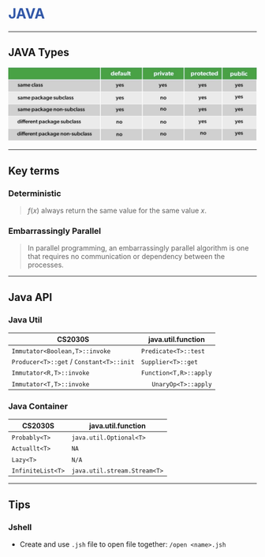 # <font style="color:#3258a8">JAVA</font>
---
## JAVA Types
![700](../Attachment/JavaTypes.png)

---

## Key terms
### Deterministic
>$f(x)$ always return the same value for the same value $x$.

### Embarrassingly Parallel
>In parallel programming, an embarrassingly parallel algorithm is one that requires no communication or dependency between the processes.

---
## Java API
### Java Util
| CS2030S                                  | java.util.function     |
| ---------------------------------------- | ---------------------- |
| `Immutator<Boolean,T>::invoke`           | `Predicate<T>::test`   |
| `Producer<T>::get` / `Constant<T>::init` | `Supplier<T>::get`     |
| `Immutator<R,T>::invoke`                 | `Function<T,R>::apply` |
| `Immutator<T,T>::invoke`                 | `   UnaryOp<T>::apply`

### Java Container
| CS2030S           | java.util.function           |
| ----------------- | ---------------------------- |
| `Probably<T>`     | `java.util.Optional<T>`      |
| `Actuallt<T>`     | `NA`                         |
| `Lazy<T>`         | `N/A`                        |
| `InfiniteList<T>` | `java.util.stream.Stream<T>` | 

---
## Tips

### Jshell
- Create and use `.jsh` file to open file together: `/open <name>.jsh`

